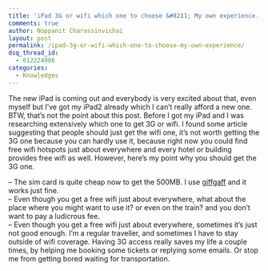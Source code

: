 ```yaml
---
title: 'iPad 3G or wifi which one to choose &#8211; My own experience.'
comments: true
author: Noppanit Charassinvichai
layout: post
permalink: /ipad-3g-or-wifi-which-one-to-choose-my-own-experience/
dsq_thread_id:
  - 612224906
categories:
  - Knowledges
---
```

The new iPad is coming out and everybody is very excited about that, even myself but I&#8217;ve got my iPad2 already which I can&#8217;t really afford a new one. BTW, that&#8217;s not the point about this post. Before I got my iPad and I was researching extensively which one to get 3G or wifi. I found some article suggesting that people should just get the wifi one, it&#8217;s not worth getting the 3G one because you can hardly use it, because right now you could find free wifi hotspots just about everywhere and every hotel or building provides free wifi as well. However, here&#8217;s my point why you should get the 3G one.

&#8211; The sim card is quite cheap now to get the 500MB. I use [giffgaff][1] and it works just fine.  
&#8211; Even though you get a free wifi just about everywhere, what about the place where you might want to use it? or even on the train? and you don&#8217;t want to pay a ludicrous fee.  
&#8211; Even though you get a free wifi just about everywhere, sometimes it&#8217;s just not good enough. I&#8217;m a regular traveller, and sometimes I have to stay outside of wifi coverage. Having 3G access really saves my life a couple times, by helping me booking some tickets or replying some emails. Or stop me from getting bored waiting for transportation.

 [1]: http://giffgaff.com/ "Giffgaff"